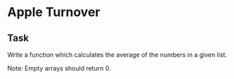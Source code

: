 # Apple Turnover

## Task
Write a function which calculates the average of the numbers in a given list.

Note: Empty arrays should return 0.


